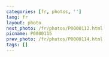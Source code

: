 ```yaml
---
categories: [fr, photos, '']
lang: fr
layout: photo
next_photo: /fr/photos/P0000112.html
picname: P0000115
prev_photo: /fr/photos/P0000114.html
tags: []
---
```

